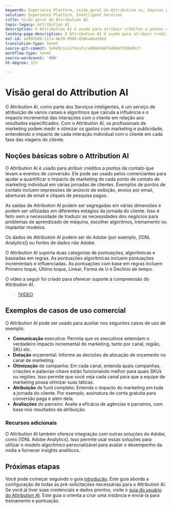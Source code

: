 ```yaml
---
keywords: Experience Platform, visão geral do Attribution ai, tópicos populares, atribuição ai, Atribuição ai
solution: Experience Platform, Intelligent Services
title: Visão geral do Attribution AI
topic-legacy: Attribution AI
description: O Attribution AI é usado para atribuir créditos a pontos de contato que levam a eventos de conversão. Ele pode ser usado pelos comerciantes para ajudar a quantificar o impacto de marketing de cada ponto de contato de marketing individual em várias jornadas de clientes. Exemplos de pontos de contato incluem impressões de anúncio de exibição, envios por email, aberturas de email e cliques de pesquisa pagos.
landing-page-description: O Attribution AI é usado para atribuir créditos a pontos de contato que levam a eventos de conversão. Ele pode ser usado pelos comerciantes para ajudar a quantificar o impacto de marketing de cada ponto de contato de marketing individual em várias jornadas de clientes.
exl-id: a5991b08-217a-4b39-9948-d28eadea7ded
translation-type: tm+mt
source-git-commit: 5d449c1ca174cafcca988e9487940eb7550bd5cf
workflow-type: tm+mt
source-wordcount: '499'
ht-degree: 32%

---
```


# Visão geral do Attribution AI

O Attribution AI, como parte dos Serviços inteligentes, é um serviço de atribuição de vários canais e algoritmos que calcula a influência e o impacto incremental das interações com o cliente em relação aos resultados especificados. Com o Attribution AI, os profissionais de marketing podem medir e otimizar os gastos com marketing e publicidade, entendendo o impacto de cada interação individual com o cliente em cada fase das viagens do cliente.

## Noções básicas sobre o Attribution AI

O Attribution AI é usado para atribuir créditos a pontos de contato que levam a eventos de conversão. Ele pode ser usado pelos comerciantes para ajudar a quantificar o impacto de marketing de cada ponto de contato de marketing individual em várias jornadas de clientes. Exemplos de pontos de contato incluem impressões de anúncio de exibição, envios por email, aberturas de email e cliques de pesquisa pagos.

As saídas de Attribution AI podem ser segregadas em várias dimensões e podem ser utilizadas em diferentes estágios da jornada do cliente. Isso é feito sem a necessidade de traduzir as necessidades dos negócios para problemas de aprendizado de máquina, escolher algoritmos, treinamento ou implantar modelos.

Os dados de Attribution AI podem ser do Adobe (por exemplo, [!DNL Analytics]) ou fontes de dados não Adobe.

O Attribution AI suporta duas categorias de pontuações, algorítmicas e baseadas em regras. As pontuações algorítmicas incluem pontuações incrementais e influenciadas. As pontuações com base em regras incluem Primeiro toque, Último toque, Linear, Forma de U e Declínio de tempo.

O vídeo a seguir foi criado para oferecer suporte à compreensão do Attribution AI.

>[!VIDEO](https://video.tv.adobe.com/v/32667?learn=on&quality=12)

## Exemplos de casos de uso comercial

O Attribution AI pode ser usado para auxiliar nos seguintes casos de uso de exemplo:

- **Comunicação** executiva: Permita que os executivos entendam o verdadeiro impacto incremental do marketing, tanto por canal, região, SKU etc.
- **Dotação** orçamental: Informe as decisões de alocação de orçamento no canal de marketing.
- **Otimização** de campanha: Em cada canal, entenda quais campanhas, criações e palavras-chave estão funcionando melhor para quais SKUs ou regiões. Isso permite que você veja cada canal para que a equipe de marketing possa otimizar suas táticas.
- **Atribuição** de funil completo: Entenda o impacto do marketing em toda a jornada do cliente. Por exemplo, assinatura de conta gratuita para conversão paga e além dela.
- **Avaliações** do parceiro: Avalie a eficácia de agências e parceiros, com base nos resultados da atribuição.

### Recursos adicionais

O Attribution AI também oferece integração com outras soluções do Adobe, como [!DNL Adobe Analytics]. Isso permite usar essas soluções para utilizar o modelo algorítmico personalizável para avaliar o desempenho da mídia e fornecer insights analíticos.

## Próximas etapas

Você pode começar seguindo o guia [introdução](./getting-started.md). Este guia aborda a configuração de todas as pré-solicitações necessárias para o Attribution AI. Se você já tiver suas credenciais e dados prontos, visite o [guia do usuário do Attribution AI](./user-guide.md). Este guia o orienta a criar uma instância e enviá-la para treinamento e pontuação.
